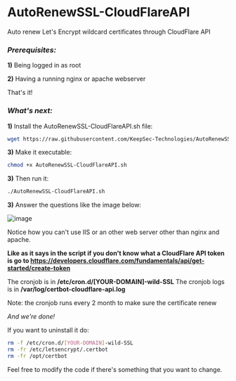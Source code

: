# AutoRenewSSL-CloudFlareAPI
Auto renew Let's Encrypt wildcard certificates through CloudFlare API


### ***Prerequisites:***

**1)** Being logged in as root 

**2)** Having a running nginx or apache webserver

That's it!

### ***What's next:***

**1)** Install the AutoRenewSSL-CloudFlareAPI.sh file:
```bash
wget https://raw.githubusercontent.com/KeepSec-Technologies/AutoRenewSSL-CloudFlareAPI/main/AutoRenewSSL-CloudFlareAPI.sh
```

**3)** Make it executable:
```bash
chmod +x AutoRenewSSL-CloudFlareAPI.sh
```
**3)** Then run it: 
```bash
./AutoRenewSSL-CloudFlareAPI.sh
```

**3)** Answer the questions like the image below:

![image](https://user-images.githubusercontent.com/108779415/200984074-e85b127e-3740-4d88-a5a0-2eab62b9a895.png)


Notice how you can't use IIS or an other web server other than nginx and apache.

**Like as it says in the script if you don't know what a CloudFlare API token is go to https://developers.cloudflare.com/fundamentals/api/get-started/create-token**

The cronjob is in **/etc/cron.d/[YOUR-DOMAIN]-wild-SSL** 
The cronjob logs is in **/var/log/certbot-cloudflare-api.log**

Note: the cronjob runs every 2 month to make sure the certificate renew

*And we're done!*

If you want to uninstall it do:
```bash
rm -f /etc/cron.d/[YOUR-DOMAIN]-wild-SSL
rm -fr /etc/letsencrypt/.certbot
rm -fr /opt/certbot
```

Feel free to modify the code if there's something that you want to change.
